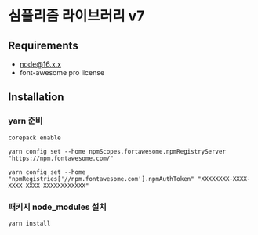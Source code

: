# 심플리즘 라이브러리 v7

## Requirements

* node@16.x.x
* font-awesome pro license

## Installation

### yarn 준비

    corepack enable

    yarn config set --home npmScopes.fortawesome.npmRegistryServer "https://npm.fontawesome.com/"

    yarn config set --home "npmRegistries['//npm.fontawesome.com'].npmAuthToken" "XXXXXXXX-XXXX-XXXX-XXXX-XXXXXXXXXXXX"

### 패키지 node_modules 설치

    yarn install

